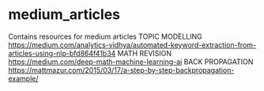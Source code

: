 # medium_articles
Contains resources for medium articles
TOPIC MODELLING
https://medium.com/analytics-vidhya/automated-keyword-extraction-from-articles-using-nlp-bfd864f41b34
MATH REVISION
https://medium.com/deep-math-machine-learning-ai
BACK PROPAGATION
https://mattmazur.com/2015/03/17/a-step-by-step-backpropagation-example/
